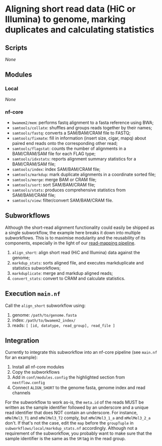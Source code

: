 # Aligning short read data (HiC or Illumina) to genome, marking duplicates and calculating statistics

## Scripts

_None_

## Modules

### Local

_None_

### nf-core

- `bwamem2/mem`: performs fastq alignment to a fasta reference using BWA;
- `samtools/collate`: shuffles and groups reads together by their names;
- `samtools/fastq`: converts a SAM/BAM/CRAM file to FASTQ;
- `samtools/fixmate`: fill in information (insert size, cigar, mapq) about paired end reads onto the corresponding other read;
- `samtools/flagstat`: counts the number of alignments in a BAM/CRAM/SAM file for each FLAG type;
- `samtools/idxstats`: reports alignment summary statistics for a BAM/CRAM/SAM file;
- `samtools/index`: index SAM/BAM/CRAM file;
- `samtools/markdup`: mark duplicate alignments in a coordinate sorted file;
- `samtools/merge`: merge BAM or CRAM file;
- `samtools/sort`: sort SAM/BAM/CRAM file;
- `samtools/stats`: produces comprehensive statistics from SAM/BAM/CRAM file;
- `samtools/view`: filter/convert SAM/BAM/CRAM file.

## Subworkflows

Although the short-read alignment functionality could easily be shipped as a single subworkflow, the example here breaks it down into multiple subworkflows. This is to maximise modularity and the reusability of its components, especially in the light of our [read-mapping pipeline](https://github.com/sanger-tol/readmapping). 

1. `align_short`: align short read (HiC and Illumina) data against the genome;
2. `markdup_stats`: sorts aligned file, and executes markduplicate and statistics subworkflows;
3. `markduplicate`: merge and markdup aligned reads;
4. `convert_stats`: convert to CRAM and calculate statistics.

## Execution `main.nf`

Call the `align_short` subworkflow using:

1. genome: `/path/to/genome.fasta`
2. index: `/path/to/bwamem2_index/`
3. reads: `[ [id, datatype, read_group], read_file ]`

## Integration

Currently to integrate this subworkflow into an nf-core pipeline (see `main.nf` for an example):

1. Install all nf-core modules
2. Copy the subworkflows
3. Add in `conf/modules.config` the highlighted section from `nextflow.config`
4. Connect `ALIGN_SHORT` to the genome fasta, genome index and read channels

For the subworkflow to work as-is, the `meta.id` of the reads MUST be written as the sample identifier followed by an underscore and a unique read identifier that does NOT contain an underscore. For instance, `mMelMel3_T1` and `mMelMel3_T2` comply, but `mMelMel3_1_a` and `mMelMel3_2_a` don't.
If that's not the case, edit the `map` before the `groupTuple` in `subworkflows/local/markdup_stats.nf` accordingly.
Although not a requirement of the subworkflow, you probably want to make sure that the sample identifier is the same as the `SM` tag in the read group.

